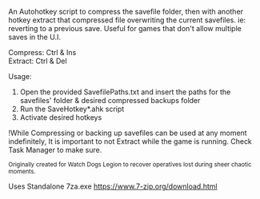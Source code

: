 <p dir="auto">An Autohotkey script to compress the savefile folder, then with another hotkey extract that compressed file overwriting the current savefiles. ie: reverting to a previous save. Useful for games that don't allow multiple saves in the U.I.</p>
<p dir="auto">Compress: Ctrl &amp; Ins<br>
Extract: Ctrl &amp; Del</p>
<p dir="auto">Usage:</p>
<ol dir="auto">
<li>Open the provided SavefilePaths.txt and insert the paths for the savefiles' folder &amp; desired compressed backups folder</li>
<li>Run the SaveHotkey*.ahk script</li>
<li>Activate desired hotkeys</li>
</ol>
<p dir="auto">!While Compressing or backing up savefiles can be used at any moment indefinitely, It is important to not Extract while the game is running. Check Task Manager to make sure.</p>
<p dir="auto"> <sub>Originally created for Watch Dogs Legion to recover operatives lost during sheer chaotic moments. </sub></p>

Uses Standalone 7za.exe https://www.7-zip.org/download.html
